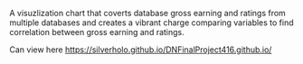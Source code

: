 A visuzlization chart that coverts database gross earning and ratings from multiple databases and creates a vibrant charge comparing variables to find correlation between gross earning and ratings. 

Can view here https://silverholo.github.io/DNFinalProject416.github.io/ 
